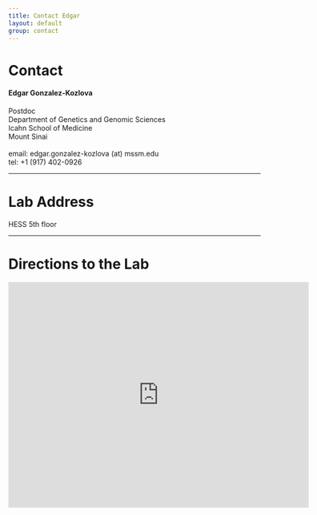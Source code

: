 ```yaml
---
title: Contact Edgar
layout: default
group: contact
---
```


# Contact


<div class="row">

<div class="col-md-4">

  <h4>Edgar Gonzalez-Kozlova</h4>
  Postdoc  <br>
  Department of Genetics and Genomic Sciences  <br>
  Icahn School of Medicine  <br>
  Mount Sinai <br>
  <br>
  email: edgar.gonzalez-kozlova (at) mssm.edu <br>
  tel: +1 (917) 402-0926 

</div>

</div>

* * *

# Lab Address

<div class="row">

<div class="col-md-4">

HESS 5th floor <br>

</div>

</div>

* * *

# Directions to the Lab

<div class="google-maps">
	<iframe src="https://www.google.com/maps/place/Leon+and+Norma+Hess+Center+for+Science+and+Medicine/@40.7907751,-73.9522042,17.94z/data=!4m12!1m6!3m5!1s0x0:0x2593c320cab0ef41!2sIcahn+School+of+Medicine+at+Mount+Sinai!8m2!3d40.7898178!4d-73.9532394!3m4!1s0x89c2f61d91e4ba81:0x3e224256e121c400!8m2!3d40.7908766!4d-73.9516891" width="600" height="450" frameborder="0" style="border:0" allowfullscreen></iframe>
</div>
